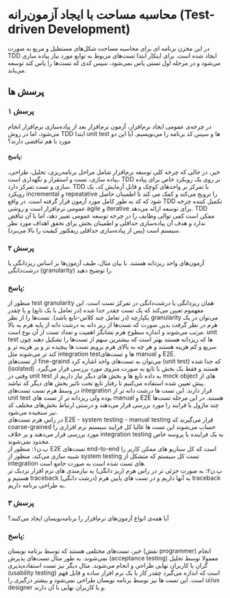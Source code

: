 # محاسبه مساحت با ایجاد آزمون‌رانه (Test-driven Development)

در این مخزن برنامه ای برای محاسبه مساحت شکل‌های مستطیل و مربع به صورت TDD ایجاد شده است.
برای اینکار ابتدا تست‌های مربوط به توابع مورد نیاز پیاده سازی می‌شود و در مرحله اول تستی پاس نمی‌شود، سپس کدی که تست‌ها را پاس کند توسعه می‌یابد.

##  پرسش ها
### پرسش ۱
در چرخه‌ی عمومی ایجاد نرم‌افزار، آزمون نرم‌افزار بعد از پیاده‌سازی نرم‌افزار انجام می‌شود، اما در روش TDD ابتدا unit test ها و سپس کد برنامه را می‌نویسیم. آیا این دو مورد با هم تناقضی دارند؟
#### پاسخ:
خیر، در حالی که چرخه کلی توسعه نرم‌افزار شامل مراحل برنامه‌ریزی، تحلیل، طراحی، پیاده سازی، تست و استقرار و نگهداری است، TDD بر روی یک رویکرد خاص برای پیاده سازی و تست تمرکز دارد. TDD با تمرکز بر واحدهای کوچک و قابل آزمایش کد، یک رویکرد incremental و repeatative را ترویج می‌کند و کمک می کند تا اطمینان حاصل شود که کد به طور کامل مورد آزمون قرار گرفته است. در واقع TDD تکمیل کننده چرخه عمومی نرم‌افزار است و روشی agile و iterative برای توسعه ارائه می‌دهد. TDD ممکن است کمی توالی وظایف را در چرخه توسعه عمومی تغییر دهد، اما با آن تناقض ندارد و هدف آن پیاده‌سازی حداقلی و اطمینان بخش برای تحقق اهداف مورد نظر سیستم است (پس از پیاده‌سازی حداقلی ریفکتور کیفیت را بالا می‌برد).

### پرسش ۲
آزمون‌های واحد ریزدانه هستند. با بیان مثال، طیف آزمون‌ها بر اساس ریزدانگی یا درشت‌دانگی (granularity) را توضیح دهید.
### پاسخ:
منظور از test granularity همان ریزدانگی یا درشت‌دانگی در تمرکز تست است. این مفهموم تعیین می‌کند که یک تست چقدر جدا شده (در تعامل با یک تابع) و یا چقدر یکپارچه (در تعامل چند کلاس-تابع باشد). تست‌ها را از نظر granularity می‌توان در یک هرم در نظر گرفت بدین صورت که تست‌ها از ریز دانه به درشت دانه از پایه هرم به بالا مرتب می‌شوند و اندازه سطوح هرم نشانگر اهمیت و تعداد تست از آن نوع است. unit test ها که ریزدانه هستند بهتر است که بیشترین سهم از تست‌ها را تشکیل دهند چون سریع و کم هزینه هستند و هر چه به بالای هرم برویم تست ها پیچیده تر و پر هزینه تر و کند تر می‌شوند مثل integration testها و تست‌های manual و E2E.
<br/>
از تست‌های fine-graind می‌توان به تست‌های واحد اشاره کرد (unit test) که جدا شده (isolated) هستند و فقط یک بخش یا تابع به صورت منزوی مورد بررسی قرار می‌گیرد. وقتی در unit test به داده تابع ها و بخش های دیگر نیاز داریم از mock object های از پیش تعیین شده استفاده می‌کنیم تا رفتار تابع تحت تاثیر بخش های دیگر کد نباشد.
<br/>
در وسط هرم تست تست‌های integration قرار دارند. این تست ها درشت دانه تر از unit test بوده ولی ریزدانه تر از تست های manual و E2E هستند. در این مرحله تست‌ها چند ماژول یا فرایند را مورد بررسی قرار می‌دهند و درستی ارتباط بخش‌های مختلف کد نیز سنجیده می‌شود.
<br/>
در راس هرم تست‌های E2E - system testing - manual testing قرار می‌گیرند که coarse-grained حساب می‌شوند این تست ها غالبا کل فرایند سیستم نرم افزاری را مورد بررسی قرار می‌دهند و بر خلاف integration testing به یک فراینده یا پروسه خاص محدود نمی‌شوند.
<br/>
پ.ن۱: منظور از E2E تست‌های end-to-end است که کل سناریو های ممکن کاربر را شبیه سازی می‌کند. منظور از system testing تست کل سیستم که متشکل از integration های تست شده است به صورت جامع است.
<br/>
پ.ن۲: به صورت جزئی تر در راس هرم (ریز دانگی) به نیازمندی های نرم افزار نزدیک تر هستیم و traceback به آنها داریم و در تست های پایین هرم (درشت دانگی) traceback به طراحی برنامه داریم.

### پرسش ۳
آیا همه‌ی انواع آزمون‌های نرم‌افزار را برنامه‌نویسان ایجاد می‌کنند؟
### پاسخ:
خیر، تست‌های مختلفی هستند که توسط برنامه نویسان (نقش programmer) انجام نمی‌شوند.
به طور مثال تست‌های پذیرش (acceptance testing) معمولا توسط تحلیل گران یا کاربران نهایی طراحی و انجام می‌شوند. مثال دیگر نیز تست استفاده‌پذیری (usability testing) است که اندازه می‌گیرد چقدر کار با یک نرم افزار ساده و قابل فهم است. این تست ها نیز توسط برنامه نویسان طراحی نمی‌شود و بیشتر درگیری را ui/ux designer و یا کاربران نهایی با آن دارند.

